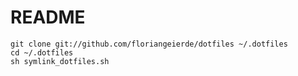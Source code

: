 # README
<pre><code>git clone git://github.com/floriangeierde/dotfiles ~/.dotfiles
cd ~/.dotfiles
sh symlink_dotfiles.sh</code></pre>
